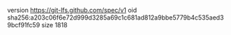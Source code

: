 version https://git-lfs.github.com/spec/v1
oid sha256:a203c06f6e72d999d3285a69c1c681ad812a9bbe5779b4c535aed39bcf91fc59
size 1818
